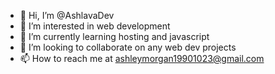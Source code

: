 - 👋 Hi, I’m @AshlavaDev
- 👀 I’m interested in web development
- 🌱 I’m currently learning hosting and javascript
- 💞️ I’m looking to collaborate on any web dev projects
- 📫 How to reach me at ashleymorgan19901023@gmail.com

<!---
AshlavaDev/AshlavaDev is a ✨ special ✨ repository because its `README.md` (this file) appears on your GitHub profile.
You can click the Preview link to take a look at your changes.
--->
